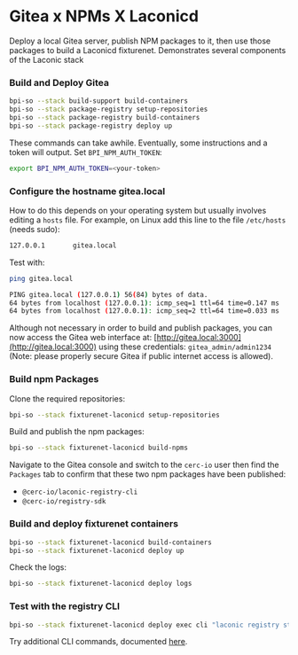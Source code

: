 # Gitea x NPMs X Laconicd

Deploy a local Gitea server, publish NPM packages to it, then use those packages to build a Laconicd fixturenet. Demonstrates several components of the Laconic stack

### Build and Deploy Gitea

```bash
bpi-so --stack build-support build-containers
bpi-so --stack package-registry setup-repositories
bpi-so --stack package-registry build-containers 
bpi-so --stack package-registry deploy up
```

These commands can take awhile. Eventually, some instructions and a token will output. Set `BPI_NPM_AUTH_TOKEN`:

```bash
export BPI_NPM_AUTH_TOKEN=<your-token>
```

### Configure the hostname gitea.local

How to do this depends on your operating system  but usually involves editing a `hosts` file. For example, on Linux add this line to the file `/etc/hosts` (needs sudo):

```bash
127.0.0.1       gitea.local
```

Test with:

```bash
ping gitea.local
```

```bash
PING gitea.local (127.0.0.1) 56(84) bytes of data.
64 bytes from localhost (127.0.0.1): icmp_seq=1 ttl=64 time=0.147 ms
64 bytes from localhost (127.0.0.1): icmp_seq=2 ttl=64 time=0.033 ms
```

Although not necessary in order to build and publish packages, you can now access the Gitea web interface at: [http://gitea.local:3000](http://gitea.local:3000) using these credentials: `gitea_admin/admin1234` (Note: please properly secure Gitea if public internet access is allowed).

### Build npm Packages

Clone the required repositories:

```bash
bpi-so --stack fixturenet-laconicd setup-repositories
```

Build and publish the npm packages:

```bash
bpi-so --stack fixturenet-laconicd build-npms
```

Navigate to the Gitea console and switch to the `cerc-io` user then find the `Packages` tab to confirm that these two npm packages have been published:

- `@cerc-io/laconic-registry-cli`
- `@cerc-io/registry-sdk`

### Build and deploy fixturenet containers

```bash
bpi-so --stack fixturenet-laconicd build-containers
bpi-so --stack fixturenet-laconicd deploy up
```

Check the logs:

```bash
bpi-so --stack fixturenet-laconicd deploy logs
```

### Test with the registry CLI

```bash
bpi-so --stack fixturenet-laconicd deploy exec cli "laconic registry status"
```

Try additional CLI commands, documented [here](https://github.com/cerc-io/laconic-registry-cli#operations).
